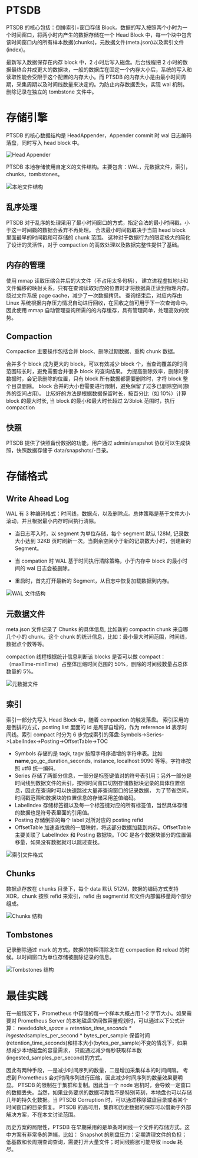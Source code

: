 # PTSDB

PTSDB 的核心包括：倒排索引+窗口存储 Block。数据的写入按照两个小时为一个时间窗口，将两小时内产生的数据存储在一个 Head Block 中，每一个块中包含该时间窗口内的所有样本数据(chunks)，元数据文件(meta.json)以及索引文件(index)。

最新写入数据保存在内存 block 中，2 小时后写入磁盘。后台线程把 2 小时的数据最终合并成更大的数据块，一般的数据库在固定一个内存大小后，系统的写入和读取性能会受限于这个配置的内存大小。而 PTSDB 的内存大小是由最小时间周期，采集周期以及时间线数量来决定的。为防止内存数据丢失，实现 wal 机制。删除记录在独立的 tombstone 文件中。

# 存储引擎

PTSDB 的核心数据结构是 HeadAppender，Appender commit 时 wal 日志编码落盘，同时写入 head block 中。

![Head Appender](https://s2.ax1x.com/2019/11/20/MW5ui8.png)

PTSDB 本地存储使用自定义的文件结构。主要包含：WAL，元数据文件，索引，chunks，tombstones。

![本地文件结构](https://s2.ax1x.com/2019/11/20/MW53ss.png)

## 乱序处理

PTSDB 对于乱序的处理采用了最小时间窗口的方式，指定合法的最小时间戳，小于这一时间戳的数据会丢弃不再处理。
合法最小时间戳取决于当前 head block 里面最早的时间戳和可存储的 chunk 范围。
这种对于数据行为的限定极大的简化了设计的灵活性，对于 compaction 的高效处理以及数据完整性提供了基础。

## 内存的管理

使用 mmap 读取压缩合并后的大文件（不占用太多句柄），
建立进程虚拟地址和文件偏移的映射关系，只有在查询读取对应的位置时才将数据真正读到物理内存。
绕过文件系统 page cache，减少了一次数据拷贝。
查询结束后，对应内存由 Linux 系统根据内存压力情况自动进行回收，在回收之前可用于下一次查询命中。
因此使用 mmap 自动管理查询所需的的内存缓存，具有管理简单，处理高效的优势。

## Compaction

Compaction 主要操作包括合并 block、删除过期数据、重构 chunk 数据。

合并多个 block 成为更大的 block，可以有效减少 block 个，当查询覆盖的时间范围较长时，避免需要合并很多 block 的查询结果。
为提高删除效率，删除时序数据时，会记录删除的位置，只有 block 所有数据都需要删除时，才将 block 整个目录删除。
block 合并的大小也需要进行限制，避免保留了过多已删除空间(额外的空间占用)。
比较好的方法是根据数据保留时长，按百分比（如 10%）计算 block 的最大时长, 当 block 的最小和最大时长超过 2/3blok 范围时，执行 compaction

## 快照

PTSDB 提供了快照备份数据的功能，用户通过 admin/snapshot 协议可以生成快照，快照数据存储于 data/snapshots/-目录。

# 存储格式

## Write Ahead Log

WAL 有 3 种编码格式：时间线，数据点，以及删除点。总体策略是基于文件大小滚动，并且根据最小内存时间执行清除。

- 当日志写入时，以 segment 为单位存储，每个 segment 默认 128M, 记录数大小达到 32KB 页时刷新一次。当剩余空间小于新的记录数大小时，创建新的 Segment。

- 当 compation 时 WAL 基于时间执行清除策略，小于内存中 block 的最小时间的 wal 日志会被删除。

- 重启时，首先打开最新的 Segment，从日志中恢复加载数据到内存。

![WAL 文件结构](https://s2.ax1x.com/2019/11/20/MW5dWF.png)

## 元数据文件

meta.json 文件记录了 Chunks 的具体信息, 比如新的 compactin chunk 来自哪几个小的 chunk。这个 chunk 的统计信息，比如：最小最大时间范围，时间线，数据点个数等等。

compaction 线程根据统计信息判断该 blocks 是否可以做 compact：（maxTime-minTime）占整体压缩时间范围的 50%，删除的时间线数量占总体数量的 5%。

![元数据文件](https://s2.ax1x.com/2019/11/20/MW55yd.png)

## 索引

索引一部分先写入 Head Block 中，随着 compaction 的触发落盘。
索引采用的是倒排的方式，posting list 里面的 id 是局部自增的，作为 reference id 表示时间线。索引 compact 时分为 6 步完成索引的落盘:Symbols->Series->LabelIndex->Posting->OffsetTable->TOC

- Symbols 存储的是 tagk, tagv 按照字母序递增的字符串表。比如**name**,go_gc_duration_seconds, instance, localhost:9090 等等。字符串按照 utf8 统一编码。
- Series 存储了两部分信息，一部分是标签键值对的符号表引用；另外一部分是时间线到数据文件的索引，按照时间窗口切割存储数据块记录的具体位置信息，因此在查询时可以快速跳过大量非查询窗口的记录数据，
  为了节省空间，时间戳范围和数据块的位置信息的存储采用差值编码。
- LabelIndex 存储标签键以及每一个标签键对应的所有标签值，当然具体存储的数据也是符号表里面的引用值。
- Posting 存储倒排的每个 label 对所对应的 posting refid
- OffsetTable 加速查找做的一层映射，将这部分数据加载到内存。OffsetTable 主要关联了 LabelIndex 和 Posting 数据块。TOC 是各个数据块部分的位置偏移量，如果没有数据就可以跳过查找。

![索引文件格式](https://s2.ax1x.com/2019/11/20/MWIpmn.png)

## Chunks

数据点存放在 chunks 目录下，每个 data 默认 512M，数据的编码方式支持 XOR，chunk 按照 refid 来索引，refid 由 segmentid 和文件内部偏移量两个部分组成。

![Chunks 结构](https://s2.ax1x.com/2019/11/20/MWInmR.png)

## Tombstones

记录删除通过 mark 的方式，数据的物理清除发生在 compaction 和 reload 的时候。以时间窗口为单位存储被删除记录的信息。

![Tombstones 结构](https://s2.ax1x.com/2019/11/20/MWIQk6.png)

# 最佳实践

在一般情况下，Prometheus 中存储的每一个样本大概占用 1-2 字节大小。如果需要对 Prometheus Server 的本地磁盘空间做容量规划时，可以通过以下公式计算：
needed*disk_space = retention_time_seconds * ingested*samples_per_second * bytes_per_sample
保留时间(retention_time_seconds)和样本大小(bytes_per_sample)不变的情况下，如果想减少本地磁盘的容量需求，
只能通过减少每秒获取样本数(ingested_samples_per_second)的方式。

因此有两种手段，一是减少时间序列的数量，二是增加采集样本的时间间隔。
考虑到 Prometheus 会对时间序列进行压缩，因此减少时间序列的数量效果更明显。
PTSDB 的限制在于集群和复制。因此当一个 node 宕机时，会导致一定窗口的数据丢失。当然，如果业务要求的数据可靠性不是特别苛刻，本地盘也可以存储几年的持久化数据。当 PTSDB Corruption 时，可以通过移除磁盘目录或者某个时间窗口的目录恢复。
PTSDB 的高可用，集群和历史数据的保存可以借助于外部解决方案，不在本文讨论范围。

历史方案的局限性，PTSDB 在早期采用的是单条时间线一个文件的存储方式。这中方案有非常多的弊端，比如：
Snapshot 的刷盘压力：定期清理文件的负担；低基数和长周期查询查询，需要打开大量文件；时间线膨胀可能导致 inode 耗尽。
